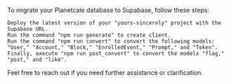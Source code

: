 To migrate your Planetcale database to Supabase, follow these steps:

    Deploy the latest version of your "yours-sincerely" project with the Supabase URL.
    Run the command "npm run generate" to create client.
    Run the command "npm run convert" to convert the following models: "User," "Account," "Block," "EnrolledEvent," "Prompt," and "Token".
    Finally, execute "npm run post_convert" to convert the models "flag," "post," and "like".

Feel free to reach out if you need further assistance or clarification.
